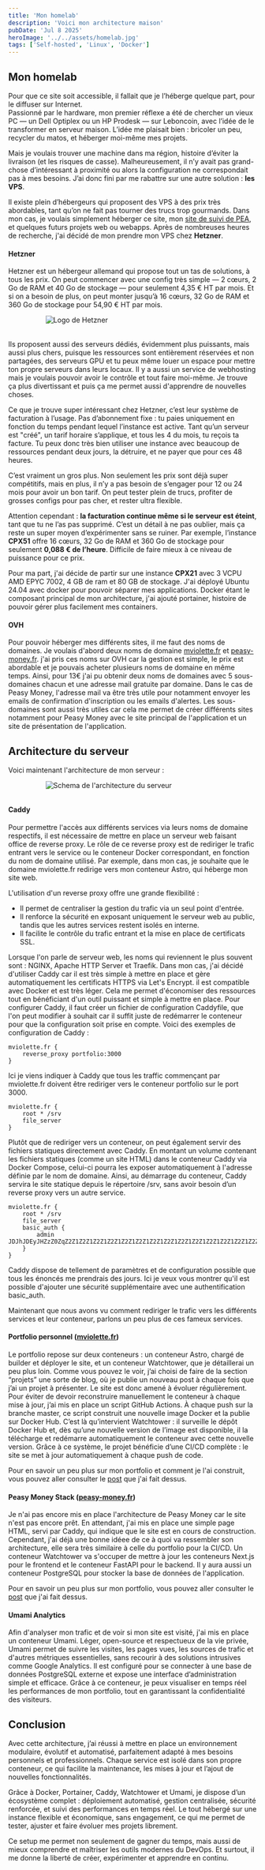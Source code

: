 ```yaml
---
title: 'Mon homelab'
description: 'Voici mon architecture maison'
pubDate: 'Jul 8 2025'
heroImage: '../../assets/homelab.jpg'
tags: ['Self-hosted', 'Linux', 'Docker']
---
```


## Mon homelab

Pour que ce site soit accessible, il fallait que je l’héberge quelque part, pour le diffuser sur Internet.  
Passionné par le hardware, mon premier réflexe a été de chercher un vieux PC — un Dell Optiplex ou un HP Prodesk — sur Leboncoin, avec l’idée de le transformer en serveur maison. L’idée me plaisait bien : bricoler un peu, recycler du matos, et héberger moi-même mes projets.

Mais je voulais trouver une machine dans ma région, histoire d’éviter la livraison (et les risques de casse). Malheureusement, il n’y avait pas grand-chose d’intéressant à proximité ou alors la configuration ne correspondait pas à mes besoins. J’ai donc fini par me rabattre sur une autre solution : **les VPS**.

Il existe plein d’hébergeurs qui proposent des VPS à des prix très abordables, tant qu’on ne fait pas tourner des trucs trop gourmands. Dans mon cas, je voulais simplement héberger ce site, mon [site de suivi de PEA](https://peasy-money.fr), et quelques futurs projets web ou webapps. Après de nombreuses heures de recherche, j'ai décidé de mon prendre mon VPS chez **Hetzner**.

#### Hetzner

Hetzner est un hébergeur allemand qui propose tout un tas de solutions, à tous les prix. On peut commencer avec une config très simple — 2 cœurs, 2 Go de RAM et 40 Go de stockage — pour seulement 4,35 € HT par mois. Et si on a besoin de plus, on peut monter jusqu’à 16 cœurs, 32 Go de RAM et 360 Go de stockage pour 54,90 € HT par mois.

<img src="/img/hetzner-logo.jpg" alt="Logo de Hetzner" style="display: block; margin: auto; max-width: 70%; height: auto; margin-bottom: 2rem;" />

Ils proposent aussi des serveurs dédiés, évidemment plus puissants, mais aussi plus chers, puisque les ressources sont entièrement réservées et non partagées, des serveurs GPU et tu peux même louer un espace pour mettre ton propre serveurs dans leurs locaux. Il y a aussi un service de webhosting mais je voulais pouvoir avoir le contrôle et tout faire moi-même. Je trouve ça plus divertissant et puis ça me permet aussi d'apprendre de nouvelles choses.

Ce que je trouve super intéressant chez Hetzner, c’est leur système de facturation à l’usage. Pas d’abonnement fixe : tu paies uniquement en fonction du temps pendant lequel l’instance est active. Tant qu’un serveur est "créé", un tarif horaire s’applique, et tous les 4 du mois, tu reçois ta facture. Tu peux donc très bien utiliser une instance avec beaucoup de ressources pendant deux jours, la détruire, et ne payer que pour ces 48 heures.

C’est vraiment un gros plus. Non seulement les prix sont déjà super compétitifs, mais en plus, il n’y a pas besoin de s’engager pour 12 ou 24 mois pour avoir un bon tarif. On peut tester plein de trucs, profiter de grosses configs pour pas cher, et rester ultra flexible.

Attention cependant : **la facturation continue même si le serveur est éteint**, tant que tu ne l’as pas supprimé. C’est un détail à ne pas oublier, mais ça reste un super moyen d’expérimenter sans se ruiner. Par exemple, l’instance **CPX51** offre 16 cœurs, 32 Go de RAM et 360 Go de stockage pour seulement **0,088 € de l’heure**. Difficile de faire mieux à ce niveau de puissance pour ce prix.

Pour ma part, j'ai décide de partir sur une instance **CPX21** avec 3 VCPU AMD EPYC 7002, 4 GB de ram et 80 GB de stockage. J'ai déployé Ubuntu 24.04 avec docker pour pouvoir séparer mes applications. Docker étant le composant principal de mon architecture, j'ai ajouté portainer, histoire de pouvoir gérer plus facilement mes containers.

#### OVH 

Pour pouvoir héberger mes différents sites, il me faut des noms de domaines. Je voulais d'abord deux noms de domaine [mviolette.fr](mviolette.fr) et [peasy-money.fr](peasy-money.fr). j'ai pris ces noms sur OVH car la gestion est simple, le prix est abordable et je pouvais acheter plusieurs noms de domaine en même temps. Ainsi, pour 13€ j'ai pu obtenir deux noms de domaines avec 5 sous-domaines chacun et une adresse mail gratuite par domaine. Dans le cas de Peasy Money, l'adresse mail va être très utile pour notamment envoyer les emails de confirmation d'inscription ou les emails d'alertes. Les sous-domaines sont aussi très utiles car cela me permet de créer différents sites notamment pour Peasy Money avec le site principal de l'application et un site de présentation de l'application.

## Architecture du serveur

Voici maintenant l'architecture de mon serveur : 

<img src="/img/architecture.png" alt="Schema de l'architecture du serveur" style="display: block; margin: auto; max-width: 70%; height: auto; margin-bottom: 2rem;" />

#### Caddy 

Pour permettre l'accès aux différents services via leurs noms de domaine respectifs, il est nécessaire de mettre en place un serveur web faisant office de reverse proxy. Le rôle de ce reverse proxy est de rediriger le trafic entrant vers le service ou le conteneur Docker correspondant, en fonction du nom de domaine utilisé.
Par exemple, dans mon cas, je souhaite que le domaine mviolette.fr redirige vers mon conteneur Astro, qui héberge mon site web.

L'utilisation d'un reverse proxy offre une grande flexibilité :
- Il permet de centraliser la gestion du trafic via un seul point d'entrée.
- Il renforce la sécurité en exposant uniquement le serveur web au public, tandis que les autres services restent isolés en interne.
- Il facilite le contrôle du trafic entrant et la mise en place de certificats SSL.

Lorsque l'on parle de serveur web, les noms qui reviennent le plus souvent sont : NGINX, Apache HTTP Server et Traefik. Dans mon cas, j'ai décidé d'utiliser Caddy car il est très simple à mettre en place et gère automatiquement les certificats HTTPS via Let's Encrypt. il est compatible avec Docker et est très léger. Cela me permet d'économiser des ressources tout en bénéficiant d'un outil puissant et simple à mettre en place. Pour configurer Caddy, il faut créer un fichier de configuration Caddyfile, que l'on peut modifier à souhait car il suffit juste de redémarrer le conteneur pour que la configuration soit prise en compte. 
Voici des exemples de configuration de Caddy :

```
mviolette.fr {
    reverse_proxy portfolio:3000
}
```
Ici je viens indiquer à Caddy que tous les traffic commençant par mviolette.fr doivent être rediriger vers le conteneur portfolio sur le port 3000.
```
mviolette.fr {
    root * /srv
    file_server
}
```
Plutôt que de rediriger vers un conteneur, on peut également servir des fichiers statiques directement avec Caddy. En montant un volume contenant les fichiers statiques (comme un site HTML) dans le conteneur Caddy via Docker Compose, celui-ci pourra les exposer automatiquement à l'adresse définie par le nom de domaine. Ainsi, au démarrage du conteneur, Caddy servira le site statique depuis le répertoire /srv, sans avoir besoin d’un reverse proxy vers un autre service.
 ```
mviolette.fr {
    root * /srv
    file_server
    basic_auth {
        admin JDJhJDEyJHZzZ0ZqZ2Z1Z2Z1Z2Z1Z2Z1Z2Z1Z2Z1Z2Z1Z2Z1Z2Z1Z2Z1Z2Z1Z2Z1Z2Z1Z2Z1Zg==
    }
}
```
Caddy dispose de tellement de paramètres et de configuration possible que tous les énoncés me prendrais des jours. Ici je veux vous montrer qu'il est possible d'ajouter une sécurité supplémentaire avec une authentification basic_auth.

Maintenant que nous avons vu comment rediriger le trafic vers les différents services et leur conteneur, parlons un peu plus de ces fameux services.

#### Portfolio personnel ([mviolette.fr](https://mviolette.fr))

Le portfolio repose sur deux conteneurs : un conteneur Astro, chargé de builder et déployer le site, et un conteneur Watchtower, que je détaillerai un peu plus loin. Comme vous pouvez le voir, j’ai choisi de faire de la section “projets” une sorte de blog, où je publie un nouveau post à chaque fois que j’ai un projet à présenter. Le site est donc amené à évoluer régulièrement. Pour éviter de devoir reconstruire manuellement le conteneur à chaque mise à jour, j’ai mis en place un script GitHub Actions. À chaque push sur la branche master, ce script construit une nouvelle image Docker et la publie sur Docker Hub. C’est là qu’intervient Watchtower : il surveille le dépôt Docker Hub et, dès qu’une nouvelle version de l’image est disponible, il la télécharge et redémarre automatiquement le conteneur avec cette nouvelle version. Grâce à ce système, le projet bénéficie d’une CI/CD complète : le site se met à jour automatiquement à chaque push de code. 

Pour en savoir un peu plus sur mon portfolio et comment je l'ai construit, vous pouvez aller consulter le [post](/blog/portfolio) que j'ai fait dessus.
 

#### Peasy Money Stack ([peasy-money.fr](https://peasy-money.fr))

Je n'ai pas encore mis en place l'architecture de Peasy Money car le site n'est pas encore prêt. En attendant, j'ai mis en place une simple page HTML, servi par Caddy, qui indique que le site est en cours de construction. Cependant, j'ai déjà une bonne idéee de ce à quoi va ressembler son architecture, elle sera très similaire à celle du portfolio pour la CI/CD. Un conteneur Watchtower va s'occuper de mettre à jour les conteneurs Next.js pour le frontend et le conteneur FastAPI pour le backend. Il y aura aussi un conteneur PostgreSQL pour stocker la base de données de l'application.

Pour en savoir un peu plus sur mon portfolio, vous pouvez aller consulter le [post](/blog/peasy-money) que j'ai fait dessus. 

#### Umami Analytics

Afin d'analyser mon trafic et de voir si mon site est visité, j'ai mis en place un conteneur Umami. Léger, open-source et respectueux de la vie privée, Umami permet de suivre les visites, les pages vues, les sources de trafic et d'autres métriques essentielles, sans recourir à des solutions intrusives comme Google Analytics. Il est configuré pour se connecter à une base de données PostgreSQL externe et expose une interface d’administration simple et efficace. Grâce à ce conteneur, je peux visualiser en temps réel les performances de mon portfolio, tout en garantissant la confidentialité des visiteurs.

## Conclusion

Avec cette architecture, j’ai réussi à mettre en place un environnement modulaire, évolutif et automatisé, parfaitement adapté à mes besoins personnels et professionnels. Chaque service est isolé dans son propre conteneur, ce qui facilite la maintenance, les mises à jour et l’ajout de nouvelles fonctionnalités.

Grâce à Docker, Portainer, Caddy, Watchtower et Umami, je dispose d’un écosystème complet : déploiement automatisé, gestion centralisée, sécurité renforcée, et suivi des performances en temps réel. Le tout hébergé sur une instance flexible et économique, sans engagement, ce qui me permet de tester, ajuster et faire évoluer mes projets librement.

Ce setup me permet non seulement de gagner du temps, mais aussi de mieux comprendre et maîtriser les outils modernes du DevOps. Et surtout, il me donne la liberté de créer, expérimenter et apprendre en continu.